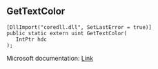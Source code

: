 ## GetTextColor

```
[DllImport("coredll.dll", SetLastError = true)]
public static extern uint GetTextColor(
   IntPtr hdc
);
```

Microsoft documentation: [Link](https://docs.microsoft.com/en-us/windows/win32/api/wingdi/nf-wingdi-gettextcolor)
